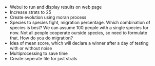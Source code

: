 * Webui to run and display results on web page
* Increase strats to 25
* Create evolution using moran process
* Species to species fight, migration percentage. Which combination of species is best? We can assume 100 people with a single species for now. Not all people cooperate ourside species, so need to formulate that. How do you do migration?
* Idea of mean score, which will declare a winner after a day of testing with or without noise
* Multiprocessing to save time
* Create seperate file for just strats
